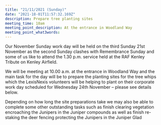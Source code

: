 ```yaml
---
title: "21/11/2021 (Sunday)"
date: "2021-18-01T11:57:32.169Z"
description: Prepare tree planting sites
meeting_time: 10am
meeting_point_description: At the entrance in Woodland Way
meeting_point_what3words: 
---
```



Our November Sunday work day will be held on the third Sunday 21st November as the second Sunday clashes with Remembrance Sunday and some of us like to attend the 1.30 p.m. service held at the RAF Kenley Tribute on Kenley Airfield.

We will be meeting at 10.00 a.m. at the entrance in Woodland Way and the main task for the day will be to prepare the planting sites for the tree whips which the LexisNexis volunteers will be helping to plant on their corporate work day scheduled for Wednesday 24th November – please see details below.

Depending on how long the site preparations take we may also be able to complete some other outstanding tasks such as finish clearing vegetation encroaching the Junipers in the Juniper compounds as well as finish re-staking the deer fencing protecting the Junipers in the Juniper Glad